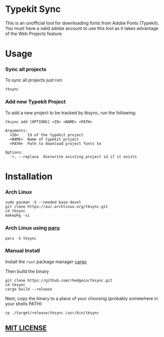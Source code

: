 # Typekit Sync
This is an unofficial tool for downloading fonts from Adobe Fonts (Typekit). You must have a valid adobe account to use this tool as it takes advantage of the Web Projects feature.

# Usage
### Sync all projects
To sync all projects just run:
```
tksync
```

### Add new Typekit Project
To add a new project to be tracked by tksync, run the following:
```
tksync add [OPTIONS] <ID> <NAME> <PATH>

Arguments:
  <ID>    Id of the typekit project
  <NAME>  Name of typekit project
  <PATH>  Path to download project fonts to

Options:
  -r, --replace  Overwrite existing project id if it exists
```
# Installation
### Arch Linux
```
sudo pacman -S --needed base-devel
git clone https://aur.archlinux.org/tksync.git
cd tksync
makepkg -si
```
### Arch Linux using [paru](https://github.com/Morganamilo/paru)
```
paru -S tksync
```
### Manual Install
Install the `rust` package manager [cargo](https://doc.rust-lang.org/cargo/getting-started/installation.html)

Then build the binary
```
git clone https://github.com/rhedgeco/tksync.git
cd tksync
cargo build --release
```

Next, copy the binary to a place of your choosing (probably somewhere in your shells PATH):
```
cp ./target/release/tksync /usr/bin/tksync
```

## [MIT LICENSE](LICENSE.md)